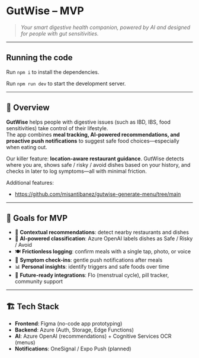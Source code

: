 # GutWise – MVP

> *Your smart digestive health companion, powered by AI and designed for people with gut sensitivities.*

---

  ## Running the code

  Run `npm i` to install the dependencies.

  Run `npm run dev` to start the development server.

---
## 🌟 Overview
**GutWise** helps people with digestive issues (such as IBD, IBS, food sensitivities) take control of their lifestyle.  
The app combines **meal tracking, AI-powered recommendations, and proactive push notifications** to suggest safe food choices—especially when eating out.  

Our killer feature: **location-aware restaurant guidance**. GutWise detects where you are, shows safe / risky / avoid dishes based on your history, and checks in later to log symptoms—all with minimal friction.

Additional features:
- https://github.com/misantibanez/gutwise-generate-menu/tree/main 
---

## 🎯 Goals for MVP
- 📍 **Contextual recommendations**: detect nearby restaurants and dishes  
- 🤖 **AI-powered classification**: Azure OpenAI labels dishes as Safe / Risky / Avoid  
- 🍽️ **Frictionless logging**: confirm meals with a single tap, photo, or voice  
- 💊 **Symptom check-ins**: gentle push notifications after meals  
- 📊 **Personal insights**: identify triggers and safe foods over time  
- 🔗 **Future-ready integrations**: Flo (menstrual cycle), pill tracker, community support  

---

## 🏗️ Tech Stack
- **Frontend**: Figma (no-code app prototyping)  
- **Backend**: Azure (Auth, Storage, Edge Functions)  
- **AI**: Azure OpenAI (recommendations) + Cognitive Services OCR (menus)  
- **Notifications**: OneSignal / Expo Push (planned)  

